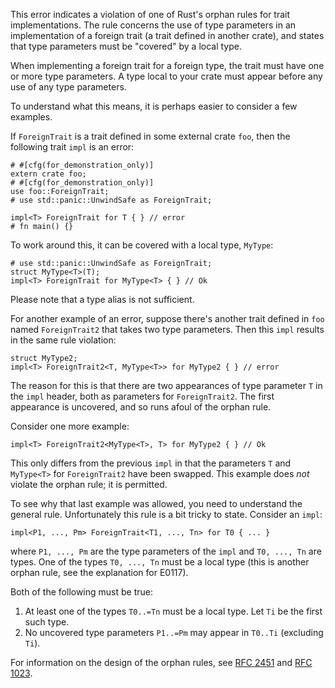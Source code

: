 This error indicates a violation of one of Rust's orphan rules for trait
implementations. The rule concerns the use of type parameters in an
implementation of a foreign trait (a trait defined in another crate), and
states that type parameters must be "covered" by a local type.

When implementing a foreign trait for a foreign type,
the trait must have one or more type parameters.
A type local to your crate must appear before any use of any type parameters.

To understand what this means, it is perhaps easier to consider a few examples.

If `ForeignTrait` is a trait defined in some external crate `foo`, then the
following trait `impl` is an error:

```compile_fail,E0210
# #[cfg(for_demonstration_only)]
extern crate foo;
# #[cfg(for_demonstration_only)]
use foo::ForeignTrait;
# use std::panic::UnwindSafe as ForeignTrait;

impl<T> ForeignTrait for T { } // error
# fn main() {}
```

To work around this, it can be covered with a local type, `MyType`:

```
# use std::panic::UnwindSafe as ForeignTrait;
struct MyType<T>(T);
impl<T> ForeignTrait for MyType<T> { } // Ok
```

Please note that a type alias is not sufficient.

For another example of an error, suppose there's another trait defined in `foo`
named `ForeignTrait2` that takes two type parameters. Then this `impl` results
in the same rule violation:

```ignore (cannot-doctest-multicrate-project)
struct MyType2;
impl<T> ForeignTrait2<T, MyType<T>> for MyType2 { } // error
```

The reason for this is that there are two appearances of type parameter `T` in
the `impl` header, both as parameters for `ForeignTrait2`. The first appearance
is uncovered, and so runs afoul of the orphan rule.

Consider one more example:

```ignore (cannot-doctest-multicrate-project)
impl<T> ForeignTrait2<MyType<T>, T> for MyType2 { } // Ok
```

This only differs from the previous `impl` in that the parameters `T` and
`MyType<T>` for `ForeignTrait2` have been swapped. This example does *not*
violate the orphan rule; it is permitted.

To see why that last example was allowed, you need to understand the general
rule. Unfortunately this rule is a bit tricky to state. Consider an `impl`:

```ignore (only-for-syntax-highlight)
impl<P1, ..., Pm> ForeignTrait<T1, ..., Tn> for T0 { ... }
```

where `P1, ..., Pm` are the type parameters of the `impl` and `T0, ..., Tn`
are types. One of the types `T0, ..., Tn` must be a local type (this is another
orphan rule, see the explanation for E0117).

Both of the following must be true:
1. At least one of the types `T0..=Tn` must be a local type.
Let `Ti` be the first such type.
2. No uncovered type parameters `P1..=Pm` may appear in `T0..Ti`
(excluding `Ti`).

For information on the design of the orphan rules,
see [RFC 2451] and [RFC 1023].

[RFC 2451]: https://rust-lang.github.io/rfcs/2451-re-rebalancing-coherence.html
[RFC 1023]: https://github.com/rust-lang/rfcs/blob/master/text/1023-rebalancing-coherence.md
